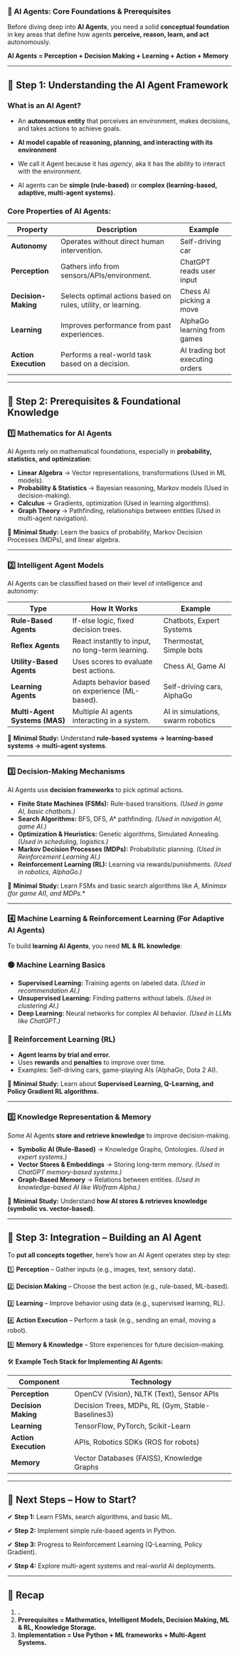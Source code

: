 ### **🚀 AI Agents: Core Foundations & Prerequisites**

Before diving deep into **AI Agents**, you need a solid **conceptual foundation** in key areas that define how agents **perceive, reason, learn, and act** autonomously. 

<aside>

**AI Agents = Perception + Decision Making + Learning + Action + Memory**

</aside>

---

## **🔹 Step 1: Understanding the AI Agent Framework**

### **What is an AI Agent?**

- An **autonomous entity** that perceives an environment, makes decisions, and takes actions to achieve goals.
- **AI model capable of reasoning, planning, and interacting with its environment**
- We call it Agent because it has *agency*, aka it has the ability to interact with the environment.

- AI agents can be **simple (rule-based)** or **complex (learning-based, adaptive, multi-agent systems).**

### **Core Properties of AI Agents:**

| **Property** | **Description** | **Example** |
| --- | --- | --- |
| **Autonomy** | Operates without direct human intervention. | Self-driving car |
| **Perception** | Gathers info from sensors/APIs/environment. | ChatGPT reads user input |
| **Decision-Making** | Selects optimal actions based on rules, utility, or learning. | Chess AI picking a move |
| **Learning** | Improves performance from past experiences. | AlphaGo learning from games |
| **Action Execution** | Performs a real-world task based on a decision. | AI trading bot executing orders |

---

## **🔹 Step 2: Prerequisites & Foundational Knowledge**

### **1️⃣ Mathematics for AI Agents**

AI Agents rely on mathematical foundations, especially in **probability, statistics, and optimization**:

- **Linear Algebra** → Vector representations, transformations (Used in ML models).
- **Probability & Statistics** → Bayesian reasoning, Markov models (Used in decision-making).
- **Calculus** → Gradients, optimization (Used in learning algorithms).
- **Graph Theory** → Pathfinding, relationships between entities (Used in multi-agent navigation).

🎯 **Minimal Study:** Learn the basics of probability, Markov Decision Processes (MDPs), and linear algebra.

---

### **2️⃣ Intelligent Agent Models**

AI Agents can be classified based on their level of intelligence and autonomy:

| **Type** | **How It Works** | **Example** |
| --- | --- | --- |
| **Rule-Based Agents** | If-else logic, fixed decision trees. | Chatbots, Expert Systems |
| **Reflex Agents** | React instantly to input, no long-term learning. | Thermostat, Simple bots |
| **Utility-Based Agents** | Uses scores to evaluate best actions. | Chess AI, Game AI |
| **Learning Agents** | Adapts behavior based on experience (ML-based). | Self-driving cars, AlphaGo |
| **Multi-Agent Systems (MAS)** | Multiple AI agents interacting in a system. | AI in simulations, swarm robotics |

🎯 **Minimal Study:** Understand **rule-based systems → learning-based systems → multi-agent systems**.

---

### **3️⃣ Decision-Making Mechanisms**

AI Agents use **decision frameworks** to pick optimal actions.

- **Finite State Machines (FSMs):** Rule-based transitions. *(Used in game AI, basic chatbots.)*
- **Search Algorithms:** BFS, DFS, A* pathfinding. *(Used in navigation AI, game AI.)*
- **Optimization & Heuristics:** Genetic algorithms, Simulated Annealing. *(Used in scheduling, logistics.)*
- **Markov Decision Processes (MDPs):** Probabilistic planning. *(Used in Reinforcement Learning AI.)*
- **Reinforcement Learning (RL):** Learning via rewards/punishments. *(Used in robotics, AlphaGo.)*

🎯 **Minimal Study:** Learn FSMs and basic search algorithms like *A, Minimax (for game AI), and MDPs.**

---

### **4️⃣ Machine Learning & Reinforcement Learning (For Adaptive AI Agents)**

To build **learning AI Agents**, you need **ML & RL knowledge**:

### **🟢 Machine Learning Basics**

- **Supervised Learning:** Training agents on labeled data. *(Used in recommendation AI.)*
- **Unsupervised Learning:** Finding patterns without labels. *(Used in clustering AI.)*
- **Deep Learning:** Neural networks for complex AI behavior. *(Used in LLMs like ChatGPT.)*

### **🔵 Reinforcement Learning (RL)**

- **Agent learns by trial and error.**
- Uses **rewards** and **penalties** to improve over time.
- Examples: Self-driving cars, game-playing AIs (AlphaGo, Dota 2 AI).

🎯 **Minimal Study:** Learn about **Supervised Learning, Q-Learning, and Policy Gradient RL algorithms.**

---

### **5️⃣ Knowledge Representation & Memory**

Some AI Agents **store and retrieve knowledge** to improve decision-making.

- **Symbolic AI (Rule-Based)** → Knowledge Graphs, Ontologies. *(Used in expert systems.)*
- **Vector Stores & Embeddings** → Storing long-term memory. *(Used in ChatGPT memory-based systems.)*
- **Graph-Based Memory** → Relations between entities. *(Used in knowledge-based AI like Wolfram Alpha.)*

🎯 **Minimal Study:** Understand **how AI stores & retrieves knowledge (symbolic vs. vector-based).**

---

## **🔹 Step 3: Integration – Building an AI Agent**

To **put all concepts together**, here’s how an AI Agent operates step by step:

1️⃣ **Perception** – Gather inputs (e.g., images, text, sensory data).

2️⃣ **Decision Making** – Choose the best action (e.g., rule-based, ML-based).

3️⃣ **Learning** – Improve behavior using data (e.g., supervised learning, RL).

4️⃣ **Action Execution** – Perform a task (e.g., sending an email, moving a robot).

5️⃣ **Memory & Knowledge** – Store experiences for future decision-making.

🛠 **Example Tech Stack for Implementing AI Agents:**

| **Component** | **Technology** |
| --- | --- |
| **Perception** | OpenCV (Vision), NLTK (Text), Sensor APIs |
| **Decision Making** | Decision Trees, MDPs, RL (Gym, Stable-Baselines3) |
| **Learning** | TensorFlow, PyTorch, Scikit-Learn |
| **Action Execution** | APIs, Robotics SDKs (ROS for robots) |
| **Memory** | Vector Databases (FAISS), Knowledge Graphs |

---

## **🎯 Next Steps – How to Start?**

✔ **Step 1:** Learn FSMs, search algorithms, and basic ML.

✔ **Step 2:** Implement simple rule-based agents in Python.

✔ **Step 3:** Progress to Reinforcement Learning (Q-Learning, Policy Gradient).

✔ **Step 4:** Explore multi-agent systems and real-world AI deployments.

---

## **📌 Recap**

1. **.**
2. **Prerequisites = Mathematics, Intelligent Models, Decision Making, ML & RL, Knowledge Storage.**
3. **Implementation = Use Python + ML frameworks + Multi-Agent Systems.**
